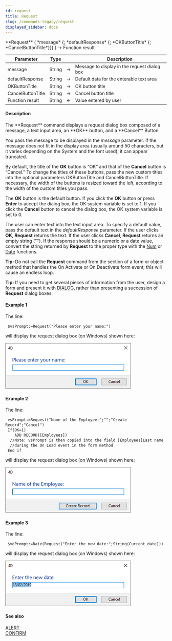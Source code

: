```yaml
---
id: request
title: Request
slug: /commands-legacy/request
displayed_sidebar: docs
---
```


<!--REF #_command_.Request.Syntax-->**Request** ( *message* {; *defaultResponse* {; *OKButtonTitle* {; *CancelButtonTitle*}}} )  -> Function result<!-- END REF-->
<!--REF #_command_.Request.Params-->
| Parameter | Type |  | Description |
| --- | --- | --- | --- |
| message | String | &rarr; | Message to display in the request dialog box |
| defaultResponse | String | &rarr; | Default data for the enterable text area |
| OKButtonTitle | String | &rarr; | OK button title |
| CancelButtonTitle | String | &rarr; | Cancel button title |
| Function result | String | &larr; | Value entered by user |

<!-- END REF-->

#### Description 

<!--REF #_command_.Request.Summary-->The **Request** command displays a request dialog box composed of a message, a text input area, an **OK** button, and a **Cancel** Button.<!-- END REF-->

You pass the message to be displayed in the *message* parameter. If the message does not fit in the display area (usually around 50 characters, but it varies depending on the System and the font used), it can appear truncated.

By default, the title of the **OK** button is “OK” and that of the **Cancel** button is “Cancel.” To change the titles of these buttons, pass the new custom titles into the optional parameters OKButtonTitle and CancelButtonTitle. If necessary, the width of the buttons is resized toward the left, according to the width of the custom titles you pass.

The **OK** button is the default button. If you click the **OK** button or press **Enter** to accept the dialog box, the OK system variable is set to 1\. If you click the **Cancel** button to cancel the dialog box, the OK system variable is set to 0\. 

The user can enter text into the text input area. To specify a default value, pass the default text in the *defaultResponse* parameter. If the user clicks **OK**, **Request** returns the text. If the user clicks **Cancel**, **Request** returns an empty string (""). If the response should be a numeric or a date value, convert the string returned by **Request** to the proper type with the [Num](num.md) or [Date](date.md) functions.

**Tip:** Do not call the **Request** command from the section of a form or object method that handles the On Activate or On Deactivate form event; this will cause an endless loop.

**Tip:** If you need to get several pieces of information from the user, design a form and present it with [DIALOG](dialog.md), rather than presenting a succession of **Request** dialog boxes.

#### Example 1 

The line:

```4d
 $vsPrompt:=Request("Please enter your name:")
```

will display the request dialog box (on Windows) shown here:

![](../assets/en/commands/pict4225119.en.png)

#### Example 2 

The line:

```4d
 vsPrompt:=Request("Name of the Employee:";"";"Create Record";"Cancel")
 If(OK=1)
    ADD RECORD([Employees])
  //Note: vsPrompt is then copied into the field [Employees]Last name
  //during the On Load event in the form method
 End if
```

will display the request dialog box (on Windows) shown here:

![](../assets/en/commands/pict4225137.en.png)

#### Example 3 

The line:

```4d
 $vdPrompt:=Date(Request("Enter the new date:";String(Current date)))
```

will display the request dialog box (on Windows) shown here:

![](../assets/en/commands/pict4225146.en.png)

#### See also 

[ALERT](alert.md)  
[CONFIRM](confirm.md)  